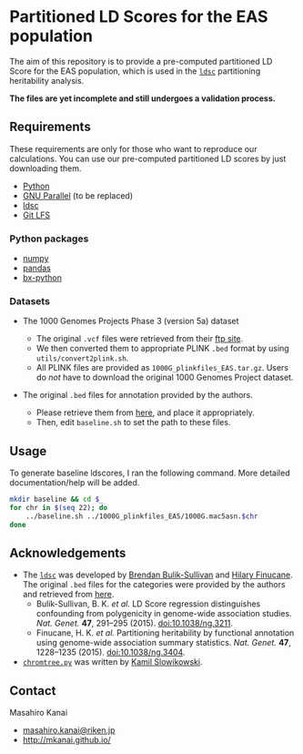 # Partitioned LD Scores for the EAS population

The aim of this repository is to provide a pre-computed partitioned LD Score for the EAS population, which is used in the [`ldsc`](https://github.com/bulik/ldsc) partitioning heritability analysis.

**The files are yet incomplete and still undergoes a validation process.**

## Requirements
These requirements are only for those who want to reproduce our calculations. You can use our pre-computed partitioned LD scores by just downloading them.

* [Python](https://www.python.org/)
* [GNU Parallel](http://www.gnu.org/software/parallel/) (to be replaced)
* [ldsc](https://github.com/bulik/ldsc)
* [Git LFS](https://git-lfs.github.com/)

### Python packages
* [numpy](http://www.numpy.org/)
* [pandas](http://pandas.pydata.org/)
* [bx-python](https://pypi.python.org/pypi/bx-python)

### Datasets
* The 1000 Genomes Projects Phase 3 (version 5a) dataset
    * The original `.vcf` files were retrieved from their [ftp site](ftp://ftp.1000genomes.ebi.ac.uk/vol1/ftp/release/20130502/).
    * We then converted them to appropriate PLINK `.bed` format by using `utils/convert2plink.sh`.
    * All PLINK files are provided as `1000G_plinkfiles_EAS.tar.gz`. Users do *not* have to download the original 1000 Genomes Project dataset.

* The original `.bed` files for annotation provided by the authors.
    * Please retrieve them from [here](http://data.broadinstitute.org/alkesgroup/LDSCORE/baseline_bedfiles.tgz), and place it appropriately.
    * Then, edit `baseline.sh` to set the path to these files.

## Usage

To generate baseline ldscores, I ran the following command. More detailed documentation/help will be added.
```bash
mkdir baseline && cd $_
for chr in $(seq 22); do
    ../baseline.sh ../1000G_plinkfiles_EAS/1000G.mac5asn.$chr
done
```

## Acknowledgements

* The [`ldsc`](https://github.com/bulik/ldsc) was developed by [Brendan Bulik-Sullivan](https://github.com/bulik) and [Hilary Finucane](https://github.com/bulik). The original `.bed` files for the categories were provided by the authors and retrieved from [here](http://data.broadinstitute.org/alkesgroup/LDSCORE/baseline_bedfiles.tgz).
    - Bulik-Sullivan, B. K. *et al.* LD Score regression distinguishes confounding from polygenicity in genome-wide association studies. *Nat. Genet.* **47**, 291–295 (2015). [doi:10.1038/ng.3211](http://www.nature.com/doifinder/10.1038/ng.3211).
    - Finucane, H. K. *et al.* Partitioning heritability by functional annotation using genome-wide association summary statistics. *Nat. Genet.* **47**, 1228–1235 (2015). [doi:10.1038/ng.3404](http://www.nature.com/doifinder/10.1038/ng.3404).
* [`chromtree.py`](https://gist.github.com/slowkow/7220475) was written by [Kamil Slowikowski](https://github.com/slowkow).

## Contact
Masahiro Kanai
* masahiro.kanai@riken.jp
* http://mkanai.github.io/
